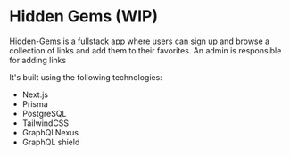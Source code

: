 # Hidden Gems (WIP)

Hidden-Gems is a fullstack app where users can sign up and browse a collection of links and add them to their favorites. An admin is responsible for adding links

It's built using the following technologies:

- Next.js
- Prisma
- PostgreSQL
- TailwindCSS
- GraphQl Nexus
- GraphQL shield
